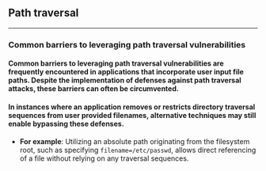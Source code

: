 ## Path traversal
***

### Common barriers to leveraging path traversal vulnerabilities
#### Common barriers to leveraging path traversal vulnerabilities are frequently encountered in applications that incorporate user input file paths. Despite the implementation of defenses against path traversal attacks, these barriers can often be circumvented.
#### In instances where an application removes or restricts directory traversal sequences from user provided filenames, alternative techniques may still enable bypassing these defenses.
* **For example**: Utilizing an absolute path originating from the filesystem root, such as specifying `filename=/etc/passwd`, allows direct referencing of a file without relying on any traversal sequences.

